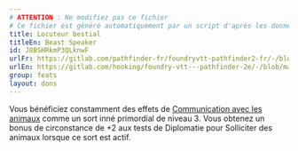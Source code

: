 ```yaml
---
# ATTENTION : Ne modifiez pas ce fichier
# Ce fichier est généré automatiquement par un script d'après les données du module Foundry VTT officiel et de sa traduction
title: Locuteur bestial
titleEn: Beast Speaker
id: J8BSHRkmP3QLknwF
urlFr: https://gitlab.com/pathfinder-fr/foundryvtt-pathfinder2-fr/-/blob/master/data/feats/J8BSHRkmP3QLknwF.htm
urlEn: https://gitlab.com/hooking/foundry-vtt---pathfinder-2e/-/blob/master/packs/data/feats.db/beast-speaker.json
group: feats
layout: dons
---
```

Vous bénéficiez constamment des effets de [Communication avec les animaux](../spells/communication-avec-les-animaux.md) comme un sort inné primordial de niveau 3. Vous obtenez un bonus de circonstance de +2 aux tests de Diplomatie pour Solliciter des animaux lorsque ce sort est actif.


